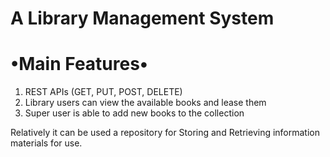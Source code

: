 # A Library Management System
# •Main Features•
 1. REST APIs (GET, PUT, POST, DELETE)
 2. Library users can view the available books and lease them
 3. Super user is able to add new books to the collection

Relatively it can be used a repository for Storing and Retrieving information materials for use.
